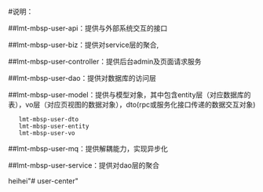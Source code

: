 #说明：

##lmt-mbsp-user-api：提供与外部系统交互的接口

##lmt-mbsp-user-biz：提供对service层的聚合,

##lmt-mbsp-user-controller：提供后台admin及页面请求服务

##lmt-mbsp-user-dao：提供对数据库的访问层

##lmt-mbsp-user-model：提供与模型对象，其中包含entity层（对应数据库的表），vo层（对应页视图的数据对象），dto(rpc或服务化接口传递的数据交互对象)
```
   lmt-mbsp-user-dto
   lmt-mbsp-user-entity
   lmt-mbsp-user-vo
```
##lmt-mbsp-user-mq：提供解耦能力，实现异步化

##lmt-mbsp-user-service：提供对dao层的聚合

heihei"# user-center" 

